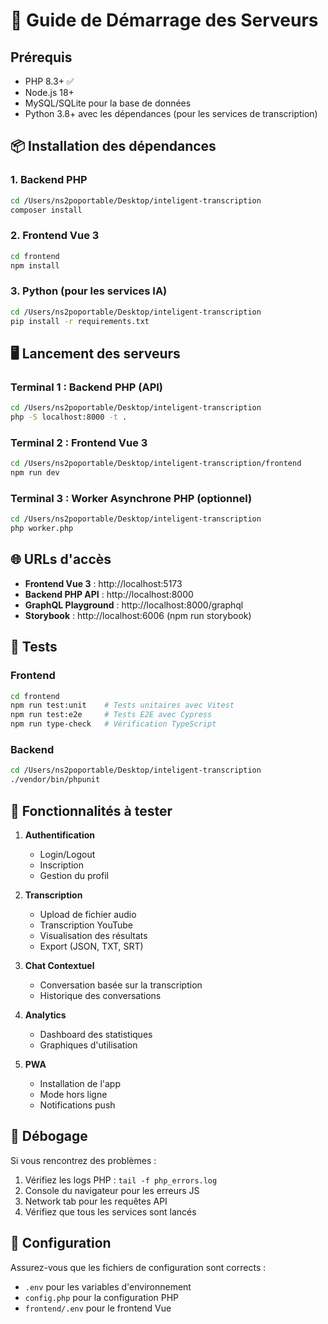 # 🚀 Guide de Démarrage des Serveurs

## Prérequis

- PHP 8.3+ ✅
- Node.js 18+
- MySQL/SQLite pour la base de données
- Python 3.8+ avec les dépendances (pour les services de transcription)

## 📦 Installation des dépendances

### 1. Backend PHP

```bash
cd /Users/ns2poportable/Desktop/inteligent-transcription
composer install
```

### 2. Frontend Vue 3

```bash
cd frontend
npm install
```

### 3. Python (pour les services IA)

```bash
cd /Users/ns2poportable/Desktop/inteligent-transcription
pip install -r requirements.txt
```

## 🖥️ Lancement des serveurs

### Terminal 1 : Backend PHP (API)

```bash
cd /Users/ns2poportable/Desktop/inteligent-transcription
php -S localhost:8000 -t .
```

### Terminal 2 : Frontend Vue 3

```bash
cd /Users/ns2poportable/Desktop/inteligent-transcription/frontend
npm run dev
```

### Terminal 3 : Worker Asynchrone PHP (optionnel)

```bash
cd /Users/ns2poportable/Desktop/inteligent-transcription
php worker.php
```

## 🌐 URLs d'accès

- **Frontend Vue 3** : http://localhost:5173
- **Backend PHP API** : http://localhost:8000
- **GraphQL Playground** : http://localhost:8000/graphql
- **Storybook** : http://localhost:6006 (npm run storybook)

## 🧪 Tests

### Frontend

```bash
cd frontend
npm run test:unit    # Tests unitaires avec Vitest
npm run test:e2e     # Tests E2E avec Cypress
npm run type-check   # Vérification TypeScript
```

### Backend

```bash
cd /Users/ns2poportable/Desktop/inteligent-transcription
./vendor/bin/phpunit
```

## 📱 Fonctionnalités à tester

1. **Authentification**

   - Login/Logout
   - Inscription
   - Gestion du profil

2. **Transcription**

   - Upload de fichier audio
   - Transcription YouTube
   - Visualisation des résultats
   - Export (JSON, TXT, SRT)

3. **Chat Contextuel**

   - Conversation basée sur la transcription
   - Historique des conversations

4. **Analytics**

   - Dashboard des statistiques
   - Graphiques d'utilisation

5. **PWA**
   - Installation de l'app
   - Mode hors ligne
   - Notifications push

## 🐛 Débogage

Si vous rencontrez des problèmes :

1. Vérifiez les logs PHP : `tail -f php_errors.log`
2. Console du navigateur pour les erreurs JS
3. Network tab pour les requêtes API
4. Vérifiez que tous les services sont lancés

## 🔧 Configuration

Assurez-vous que les fichiers de configuration sont corrects :

- `.env` pour les variables d'environnement
- `config.php` pour la configuration PHP
- `frontend/.env` pour le frontend Vue
